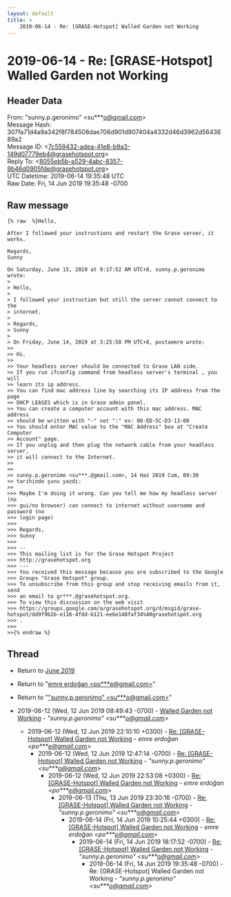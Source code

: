 ```yaml
---
layout: default
title: >
    2019-06-14 - Re: [GRASE-Hotspot] Walled Garden not Working
---
```


# 2019-06-14 - Re: [GRASE-Hotspot] Walled Garden not Working

## Header Data

From: "sunny.p.geronimo" \<su***o@gmail.com\><br>
Message Hash: 307fa71d4a9a342f8f784508dae706d901d907404a4332d46d3962d5643689a2<br>
Message ID: \<7c559432-adea-41e8-b9a3-149d07779eb4@grasehotspot.org\><br>
Reply To: \<8055eb5b-a529-4abc-8357-9b46d0905fde@grasehotspot.org\><br>
UTC Datetime: 2019-06-14 19:35:48 UTC<br>
Raw Date: Fri, 14 Jun 2019 19:35:48 -0700<br>

## Raw message

```
{% raw  %}Hello,

After I followed your instructions and restart the Grase server, it works.  

Regards,
Sunny

On Saturday, June 15, 2019 at 9:17:52 AM UTC+8, sunny.p.geronimo wrote:
>
> Hello,
>
> I followed your instruction but still the server cannot connect to the 
> internet.
>
> Regards,
> Sunny
>
> On Friday, June 14, 2019 at 3:25:58 PM UTC+8, postaemre wrote:
>>
>> Hi.
>>
>> Your headless server should be connected to Grase LAN side. 
>> If you run ifconfig command from headless server's terminal , you will 
>> learn its ip address.
>> You can find mac address line by searching its IP address from the page 
>> DHCP LEASES which is in Grase admin panel. 
>> You can create a computer account with this mac address. MAC address 
>> should be written with "-" not ":" ex: 00-ED-5C-D3-13-00 
>> You should enter MAC value to the "MAC Address" box at "Create Computer 
>> Account" page.
>> If you unplug and then plug the network cable from your headless server, 
>> it will connect to the Internet.
>>
>>
>> sunny.p.geronimo <su***.@gmail.com>, 14 Haz 2019 Cum, 09:30 
>> tarihinde şunu yazdı:
>>
>>> Maybe I'm doing it wrong. Can you tell me how my headless server (no 
>>> gui/no browser) can connect to internet without username and password (no 
>>> login page)
>>>
>>> Regards,
>>> Sunny
>>>
>>> -- 
>>> This mailing list is for the Grase Hotspot Project 
>>> http://grasehotspot.org
>>> --- 
>>> You received this message because you are subscribed to the Google 
>>> Groups "Grase Hotspot" group.
>>> To unsubscribe from this group and stop receiving emails from it, send 
>>> an email to gr***.@grasehotspot.org.
>>> To view this discussion on the web visit 
>>> https://groups.google.com/a/grasehotspot.org/d/msgid/grase-hotspot/dd9f9b2b-e116-4fdd-b121-ee6e148faf34%40grasehotspot.org
>>> .
>>>
>>{% endraw %}
```

## Thread

+ Return to [June 2019](/archive/2019/06)

+ Return to "[emre erdoğan <po***e<span>@</span>gmail.com>](/authors/po___e_at_gmail_com)"
+ Return to "["sunny.p.geronimo" <su***o<span>@</span>gmail.com>](/authors/su___o_at_gmail_com)"

+ 2019-06-12 (Wed, 12 Jun 2019 08:49:43 -0700) - [Walled Garden not Working](/archive/2019/06/114f4edaf9b4b5841a18f5be20d26200bcc43e160ce47af7eb3c9f224cd99cdf) - _"sunny.p.geronimo" \<su***o@gmail.com\>_
  + 2019-06-12 (Wed, 12 Jun 2019 22:10:10 +0300) - [Re: [GRASE-Hotspot] Walled Garden not Working](/archive/2019/06/483ecd7c23d659efd0aff165327f37c7c43f5f6c968f6f71581a5925833e86ca) - _emre erdoğan \<po***e@gmail.com\>_
    + 2019-06-12 (Wed, 12 Jun 2019 12:47:14 -0700) - [Re: [GRASE-Hotspot] Walled Garden not Working](/archive/2019/06/d4c221c6aabea73647198e4719b7f76ae5d169a23570b25aca38cf39aa0d7a82) - _"sunny.p.geronimo" \<su***o@gmail.com\>_
      + 2019-06-12 (Wed, 12 Jun 2019 22:53:08 +0300) - [Re: [GRASE-Hotspot] Walled Garden not Working](/archive/2019/06/61adab21597759ecc21b438c222a1ce149c1729cbdd381adcc47742be72227f2) - _emre erdoğan \<po***e@gmail.com\>_
        + 2019-06-13 (Thu, 13 Jun 2019 23:30:16 -0700) - [Re: [GRASE-Hotspot] Walled Garden not Working](/archive/2019/06/07fc22b3c12c6ea8240e58163a3948730e1bf004f60978781cc4cab6195c4be9) - _"sunny.p.geronimo" \<su***o@gmail.com\>_
          + 2019-06-14 (Fri, 14 Jun 2019 10:25:44 +0300) - [Re: [GRASE-Hotspot] Walled Garden not Working](/archive/2019/06/0b72a3bba82cfe48ce26c0124251fca12872716cb3029afd219310e6dcb0420f) - _emre erdoğan \<po***e@gmail.com\>_
            + 2019-06-14 (Fri, 14 Jun 2019 18:17:52 -0700) - [Re: [GRASE-Hotspot] Walled Garden not Working](/archive/2019/06/083fc01983781d12606fe5bb616bd0cb34155e7198b95f345e3cd35fcca46734) - _"sunny.p.geronimo" \<su***o@gmail.com\>_
              + 2019-06-14 (Fri, 14 Jun 2019 19:35:48 -0700) - Re: [GRASE-Hotspot] Walled Garden not Working - _"sunny.p.geronimo" \<su***o@gmail.com\>_


